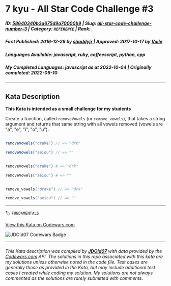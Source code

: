 # 7 kyu - All Star Code Challenge #3

##### **ID**: [58640340b3a675d9a70000b9](https://www.codewars.com/kata/58640340b3a675d9a70000b9) | **Slug**: [all-star-code-challenge-number-3](https://www.codewars.com/kata/58640340b3a675d9a70000b9) | **Category**: `REFERENCE` | **Rank**: <span style="color:white">7 kyu</span>

##### **First Published**: 2016-12-28 ***by*** [shaddyjr](https://www.codewars.com/users/shaddyjr) | **Approved**: 2017-10-17 ***by*** [Voile](https://www.codewars.com/users/Voile)

##### **Languages Available**: javascript, ruby, coffeescript, python, cpp

##### **My Completed Languages**: javascript ***as at*** 2022-10-04 | **Originally completed**: 2022-09-10

---

## Kata Description


**This Kata is intended as a small challenge for my students**



Create a function, called ``removeVowels`` (or ``remove_vowels``), that takes a string argument and returns that same string with all vowels removed (vowels are "a", "e", "i", "o", "u").



```javascript

removeVowels("drake") // => "drk"

removeVowels("aeiou") // => ""

```



```ruby

removeVowels("drake") # => "drk"

removeVowels("aeiou") # => ""

```



```cpp

remove_vowels("drake") // => "drk"

remove_vowels("aeiou") // => ""

```



---


🏷 `FUNDAMENTALS`


[View this Kata on Codewars.com](https://www.codewars.com/kata/58640340b3a675d9a70000b9)

![](https://www.codewars.com/users/jdold07/badges/large "JDOld07 Codewars Badge")

---

###### *This Kata description was compiled by [**JDOld07**](https://tpstech.dev) with data provided by the [Codewars.com](https://www.codewars.com) API.  The solutions in this repo associated with this kata are my solutions unless otherwise noted in the code file.  Test cases are generally those as provided in the Kata, but may include additional test cases I created while coding my solution.  My solutions are not always commented as the solutions are rarely submitted with comments.*
